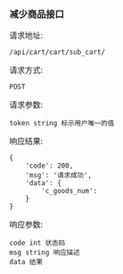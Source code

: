 ### 减少商品接口

请求地址:

    /api/cart/cart/sub_cart/
    
请求方式:

    POST
    
请求参数:
    
    token string 标示用户唯一的值
    
响应结果:

    {
        'code': 200,
        'msg': '请求成功',
        'data': {
            'c_goods_num':
        }
    }
    
响应参数:
    
    code int 状态码
    msg string 响应描述
    data 结果